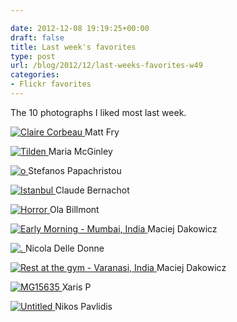 ```yaml
---

date: 2012-12-08 19:19:25+00:00
draft: false
title: Last week's favorites
type: post
url: /blog/2012/12/last-weeks-favorites-w49
categories:
- Flickr favorites
---
```


The 10 photographs I liked most last week.





[![Claire Corbeau](https://farm9.staticflickr.com/8198/8215650653_63c8c2bf4e_b.jpg)
](http://www.flickr.com/photos/frybros/8215650653/)
Matt Fry





[![Tilden](https://farm9.staticflickr.com/8480/8250848707_f65f453b87_b.jpg)
](http://www.flickr.com/photos/21151157@N00/8250848707/)
Maria McGinley





[![o](https://farm9.staticflickr.com/8342/8209782102_564a643603_b.jpg)
](http://www.flickr.com/photos/spapax/8209782102/)
Stefanos Papachristou





[![Istanbul](https://farm9.staticflickr.com/8059/8234044295_fb3d5acf10_b.jpg)
](http://www.flickr.com/photos/cbernachot/8234044295/)
Claude Bernachot





[![Horror](https://farm9.staticflickr.com/8341/8232720423_89f95e7e82_b.jpg)
](http://www.flickr.com/photos/aboutsweden/8232720423/)
Ola Billmont





[![Early Morning - Mumbai, India](https://farm9.staticflickr.com/8199/8251762475_e92d8718c5_b.jpg)
](http://www.flickr.com/photos/maciejdakowicz/8251762475/)
Maciej Dakowicz





[![.](https://farm7.staticflickr.com/6119/6337768714_5155a7e819_b.jpg)
](http://www.flickr.com/photos/nicoladelledonne/6337768714/)
Nicola Delle Donne





[![Rest at the gym - Varanasi, India](https://farm9.staticflickr.com/8484/8244733226_0900f1b242_b.jpg)
](http://www.flickr.com/photos/maciejdakowicz/8244733226/)
Maciej Dakowicz





[![<em>MG</em>15635](https://farm9.staticflickr.com/8344/8247671387_907d5ca074_b.jpg)
](http://www.flickr.com/photos/xarisp/8247671387/)
Xaris P





[![Untitled](https://farm9.staticflickr.com/8061/8249369941_b6e7a430dd_b.jpg)
](http://www.flickr.com/photos/agellos/8249369941/)
Nikos Pavlidis
